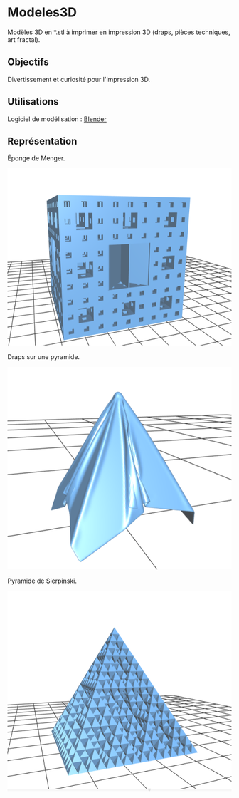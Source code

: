 # Modeles3D

Modèles 3D en *.stl à imprimer en impression 3D (draps, pièces techniques, art fractal).

## Objectifs

Divertissement et curiosité pour l'impression 3D.

## Utilisations

Logiciel de modélisation : [Blender](https://www.blender.org)

## Représentation

Éponge de Menger.

![alt text](https://github.com/TritzA/Modeles3D/blob/master/images/menger.png)

Draps sur une pyramide.

![alt text](https://github.com/TritzA/Modeles3D/blob/master/images/draps.PNG)


Pyramide de Sierpinski.

![alt text](https://github.com/TritzA/Modeles3D/blob/master/images/sierpinski.PNG)
